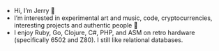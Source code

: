 - Hi, I’m Jerry 👋
- I’m interested in experimental art and music, code, cryptocurrencies, interesting projects and authentic people 👀
- I enjoy Ruby, Go, Clojure, C#, PHP, and ASM on retro hardware (specifically 6502 and Z80). I still like relational databases.

<!---
- 💞️ I’m looking to collaborate on ...
- 📫 How to reach me ...
--->

<!---
jerhow/jerhow is a ✨ special ✨ repository because its `README.md` (this file) appears on your GitHub profile.
You can click the Preview link to take a look at your changes.
--->

